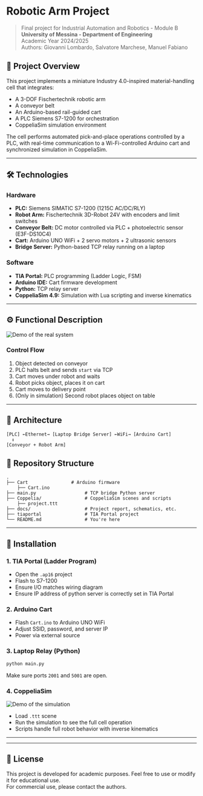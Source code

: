 # Robotic Arm Project

> Final project for Industrial Automation and Robotics - Module B  
> **University of Messina - Department of Engineering**  
> Academic Year 2024/2025  
> Authors: Giovanni Lombardo, Salvatore Marchese, Manuel Fabiano

## 🧠 Project Overview

This project implements a miniature Industry 4.0-inspired material-handling cell that integrates:

- A 3-DOF Fischertechnik robotic arm
- A conveyor belt
- An Arduino-based rail-guided cart
- A PLC Siemens S7-1200 for orchestration
- CoppeliaSim simulation environment

The cell performs automated pick-and-place operations controlled by a PLC, with real-time communication to a Wi-Fi-controlled Arduino cart and synchronized simulation in CoppeliaSim.

---

## 🛠️ Technologies

### Hardware

- **PLC:** Siemens SIMATIC S7-1200 (1215C AC/DC/RLY)
- **Robot Arm:** Fischertechnik 3D-Robot 24V with encoders and limit switches
- **Conveyor Belt:** DC motor controlled via PLC + photoelectric sensor (E3F-DS10C4)
- **Cart:** Arduino UNO WiFi + 2 servo motors + 2 ultrasonic sensors
- **Bridge Server:** Python-based TCP relay running on a laptop

### Software

- **TIA Portal:** PLC programming (Ladder Logic, FSM)
- **Arduino IDE:** Cart firmware development
- **Python:** TCP relay server
- **CoppeliaSim 4.9:** Simulation with Lua scripting and inverse kinematics

---

## ⚙️ Functional Description
![Demo of the real system](media/real.gif)

### Control Flow

1. Object detected on conveyor
2. PLC halts belt and sends `start` via TCP
3. Cart moves under robot and waits
4. Robot picks object, places it on cart
5. Cart moves to delivery point
6. (Only in simulation) Second robot places object on table

---

## 🧩 Architecture

```plaintext
[PLC] ←Ethernet→ [Laptop Bridge Server] ←WiFi→ [Arduino Cart]
  ↕                 
[Conveyor + Robot Arm] 
```

## 📁 Repository Structure

```plaintext
.
├── Cart                # Arduino firmware
    ├── Cart.ino
├── main.py                  # TCP bridge Python server
├── Coppelia/                # CoppeliaSim scenes and scripts
    ├── project.ttt
├── docs/                    # Project report, schematics, etc.
├── tiaportal                # TIA Portal project
└── README.md                # You're here
```
---

## 🔧 Installation

### 1. TIA Portal (Ladder Program)
- Open the `.ap16` project
- Flash to S7-1200
- Ensure I/O matches wiring diagram
- Ensure IP address of python server is correctly set in TIA Portal

### 2. Arduino Cart
- Flash `Cart.ino` to Arduino UNO WiFi
- Adjust SSID, password, and server IP
- Power via external source

### 3. Laptop Relay (Python)
```bash
python main.py
```

Make sure ports `2001` and `5001` are open.

### 4. CoppeliaSim
![Demo of the simulation](media/coppelia.gif)
- Load `.ttt` scene
- Run the simulation to see the full cell operation
- Scripts handle full robot behavior with inverse kinematics

---



---

## 📜 License

This project is developed for academic purposes. Feel free to use or modify it for educational use.  
For commercial use, please contact the authors.
